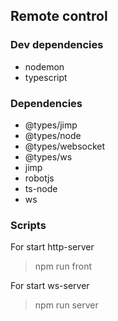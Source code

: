 ## Remote control

### Dev dependencies
  * nodemon
  * typescript

### Dependencies
  * @types/jimp
  * @types/node
  * @types/websocket
  * @types/ws
  * jimp
  * robotjs
  * ts-node
  * ws

### Scripts
 For start http-server
 > npm run front

 For start ws-server
 > npm run server
